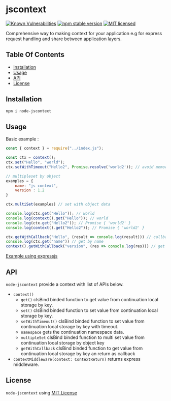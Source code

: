 # jscontext

[![Known Vulnerabilities](https://snyk.io/test/github/fncolon/jscontext/badge.svg?targetFile=package.json)](https://snyk.io/test/github/fncolon/jscontext?targetFile=package.json)
[![npm stable version](https://img.shields.io/npm/v/node-jscontext.svg?logo=npm)](https://npmjs.com/package/node-jscontext)
[![MIT licensed](https://img.shields.io/badge/license-MIT-blue.svg)](LICENSE)

Comprehensive way to making context for your application e.g for express request handling and share between application layers.

## Table Of Contents

- [Installation](#installation)
- [Usage](#usage)
- [API](#api)
- [License](#license)

## Installation

```bash
npm i node-jscontext
```

## Usage

Basic example :

```js
const { context } = require("../index.js");

const ctx = context();
ctx.set("Hello", "world"); 
ctx.setWithTimeout("Hello2", Promise.resolve('world2')); // avoid memory leaks for promise value

// multipleset by object
examples = {
    name: "js context",
    version : 1.2
}

ctx.multiSet(examples) // set with object data

console.log(ctx.get("Hello")); // world
console.log(context().get("Hello")); // world
console.log(ctx.get("Hello2")); // Promise { 'world2' }
console.log(context().get("Hello2")); // Promise { 'world2' }

ctx.getWithCallback("Hello", (result => console.log(result))) // callback as a functon
console.log(ctx.get("name")) // get by name
context().getWithCallback("version", (res => console.log(res))) // get return callback
```

[Example using expressjs](./examples/express/README.md)

## API

`node-jscontext` provide a context with list of APIs below.

- `context()`
  - `get()`
    clsBind binded function to get value from continuation local storage by key.
  - `set()`
    clsBind binded function to set value from continuation local storage by key.
  - `setWithTimeout()`
    clsBind binded function to set value from continuation local storage by key with timeout.
  - `namespace`
    gets the continuation namespace data.
  - `multipleSet`
    clsBind binded function to multi set value from continuation local storage by object key
  - `getWithCallback`
    clsBind binded function to get value from continuation local storage by key an return as callback  
- `contextMiddleware(context: ContextReturn)`
  returns express middleware.

## License

`node-jscontext` using [MIT License](./LICENSE.md)
